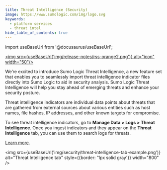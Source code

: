 ```yaml
---
title: Threat Intelligence (Security)
image: https://www.sumologic.com/img/logo.svg
keywords:
  - platform services
  - threat intel
hide_table_of_contents: true
---
```


import useBaseUrl from '@docusaurus/useBaseUrl';

<a href="https://help.sumologic.com/release-notes-service/rss.xml"><img src={useBaseUrl('img/release-notes/rss-orange2.png')} alt="icon" width="50"/></a>

We’re excited to introduce Sumo Logic Threat Intelligence, a new feature set that enables you to seamlessly import threat intelligence indicator files directly into Sumo Logic to aid in security analysis. Sumo Logic Threat Intelligence will help you stay ahead of emerging threats and enhance your security posture.

Threat intelligence indicators are individual data points about threats that are gathered from external sources about various entities such as host names, file hashes, IP addresses, and other known targets for compromise. 

To see threat intelligence indicators, go to **Manage Data > Logs > Threat Intelligence**. Once you ingest indicators and they appear on the **Threat Intelligence** tab, you can use them to search logs for threats. 

[Learn more](/docs/security/threat-intelligence/).

<img src={useBaseUrl('img/security/threat-intelligence-tab-example.png')} alt="Threat Intelligence tab" style={{border: '1px solid gray'}} width="800" />